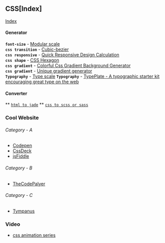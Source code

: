 ## CSS[Index]
[Index]()

#### Generator
**`font-size`** - [Modular scale](http://www.modularscale.com)   
**`css transition`** - [Cubic-bezier](http://cubic-bezier.com)   
**`css responsive`** - [Quick Responsive Design Calculation](http://rqrwd.com/)  
**`css shape`** - [CSS Hexagon](http://csshexagon.com/)   
**`css gradient`** - [Colorful Css Gradient Background Generator](www.webcore-it.com/colorful-background/)  
**`css gradient`** - [Unique gradient generator](http://gradient.quasi.ink/)  
**`Typography`** - [Type scale](http://type-scale.com/)
**`Typography`** - [TypePlate - A typographic starter kit encouraging great type on the web](http://typeplate.com/)


#### Converter
** [`html to jade`](http://html2jade.org/)
** [`css to scss or sass`](http://css2sass.herokuapp.com/)



### Cool Website
###### Category - A
* [Codepen](http://codepen.io)
* [CssDeck](http://cssdeck.com)
* [jsFiddle](http://jsfiddle.net)

###### Category - B
* [TheCodePalyer](http://thecodeplayer.co/)

###### Category - C
* [Tympanus](https://tympanus.net)


### Video
* [css animation series](https://www.youtube.com/playlist?list=PLqGj3iMvMa4LvJ8VctoXnPI0dtE40wfid)
